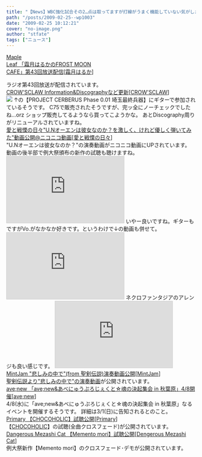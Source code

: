 ```yaml
---
title: "【News】WBC強化試合その2…点は取ってますが打線がうまく機能していない気がします"
path: "/posts/2009-02-25--wp1003"
date: "2009-02-25 10:12:21"
cover: "no-image.png"
author: "stfate"
tags: ["ニュース"]
---
```


<style type="text/css">
<!--
p {white-space: pre-wrap};
-->
</style>

<a class="topics" href="http://www.timerocket.co.jp/fmc/" target="_blank">Maple Leaf 「霜月はるかのFROST MOON CAFE」第43回放送配信</a><span class="junre">[<a href="http://shimotsukin.com/" target="_blank">霜月はるか</a>]</span>
<div class="news">ラジオ第43回放送が配信されています。</div>
<a class="topics" href="http://www.crowsclaw.info/" target="_blank">CROW'SCLAW Information&Discographyなど更新</a><span class="junre">[<a href="http://www.crowsclaw.info/" target="_blank">CROW'SCLAW</a>]</span>
<div class="news"><a href="http://www.procer.jp/" target="_blank"><img src="http://www.procer.jp/banner/ban_468_01.jpg"></a>
↑の【PROJECT CERBERUS Phase 0.01 埼玉最終兵器】にギターで参加されているそうです。
C75で販売されたそうですが、完ッ全にノーチェックでしたね…orz
ショップ販売してるようなら買ってこようかな。
あとDiscography周りがリニューアルされていますね。</div>
<a class="topics" href="http://cobhc.blog40.fc2.com/" target="_blank">愛と戦慄の日々"U.Nオーエンは彼女なのか？を激しく、けれど優しく弾いてみた"動画公開@ニコニコ動画</a><span class="junre">[<a href="http://cobhc.blog40.fc2.com/" target="_blank">愛と戦慄の日々</a>]</span>
<div class="news">"U.Nオーエンは彼女なのか？"の演奏動画がニコニコ動画にUPされています。
動画の後半部で例大祭頒布の新作の試聴も聴けますね。
<iframe width="312" height="176" src="http://ext.nicovideo.jp/thumb/sm6256544" scrolling="no" style="border:solid 1px #CCC;" frameborder="0"><a href="http://www.nicovideo.jp/watch/sm6256544">【ニコニコ動画】【東方】U.Nオーエンは彼女なのか？を激しく、けれど優しく弾いてみた</a></iframe>
いやー良いですね。ギターもですがVo.がなかなか好きです。というわけで↓の動画も併せて。
<iframe width="312" height="176" src="http://ext.nicovideo.jp/thumb/sm6177681" scrolling="no" style="border:solid 1px #CCC;" frameborder="0"><a href="http://www.nicovideo.jp/watch/sm6177681">【ニコニコ動画】【東方】U.N.オーエンは彼女なのか？を歌ってみた。【メロデス】</a></iframe>
ネクロファンタジアのアレンジも良い感じです。
<iframe width="312" height="176" src="http://ext.nicovideo.jp/thumb/sm5409044" scrolling="no" style="border:solid 1px #CCC;" frameborder="0"><a href="http://www.nicovideo.jp/watch/sm5409044">【ニコニコ動画】【ネクロファンタジア】NecroFantasia【メロデス化】</a></iframe></div>
<a class="topics" href="http://ameblo.jp/mint-jam/" target="_blank">MintJam "悲しみの中で"(from 聖剣伝説)演奏動画公開</a><span class="junre">[<a href="http://www.mintjam.net/mj/index.html" target="_blank">MintJam</a>]</span>
<div class="news"><a href="http://www.youtube.com/watch?v=2OBqHqPwv9c" target="_blank">聖剣伝説より"悲しみの中で"の演奏動画</a>が公開されています。</div>
<a class="topics" href="http://www.avenew.jp/" target="_blank">ave;new 「ave;new&あべにゅうぷろじぇくと☆魂の決起集会 in 秋葉原」4/8開催</a><span class="junre">[<a href="http://www.avenew.jp/" target="_blank">ave;new</a>]</span>
<div class="news">4/8(水)に「ave;new&あべにゅうぷろじぇくと☆魂の決起集会 in 秋葉原」なるイベントを開催するそうです。
詳細は3/1(日)に告知されるとのこと。</div>
<a class="topics" href="http://primary-yuiko.com/" target="_blank">Primary 【CHOCOHOLIC】試聴公開</a><span class="junre">[<a href="http://primary-yuiko.com/" target="_blank">Primary</a>]</span>
<div class="news">【<a href="http://www.luminouscore.com/yukoso/yuiko/" target="_blank">CHOCOHOLIC</a>】の試聴(全曲クロスフェード)が公開されています。</div>
<a class="topics" href="http://www.komatsuna-ya.com/~nekonomikan/dmc/index.html" target="_blank">Dangerous Mezashi Cat 【Memento mori】試聴公開</a><span class="junre">[<a href="http://www.komatsuna-ya.com/~nekonomikan/dmc/index.html" target="_blank">Dengerous Mezashi Cat</a>]</span>
<div class="news">例大祭新作【Memento mori】のクロスフェード･デモが公開されています。</div>
